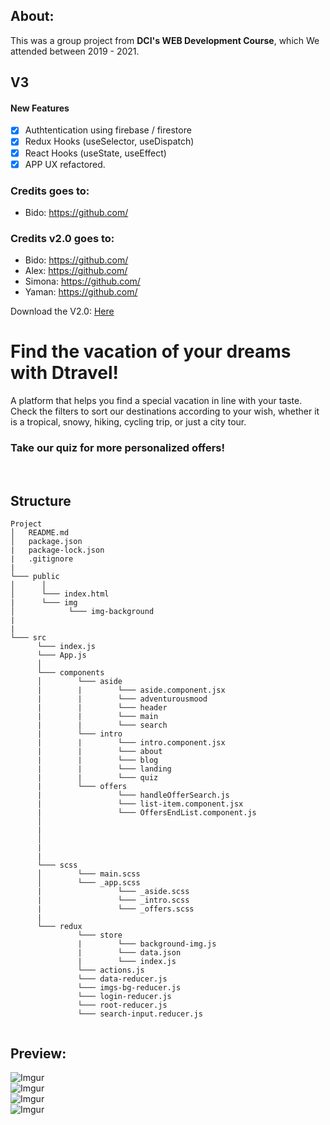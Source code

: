 ## About: 
This was a group project from **DCI's WEB Development Course**, which We attended between 2019 - 2021.

## V3
#### New Features
- [x] Authtentication using firebase / firestore
- [x] Redux Hooks (useSelector, useDispatch)
- [x] React Hooks (useState, useEffect)
- [x] APP UX refactored.

### Credits goes to:
- Bido: https://github.com/



### Credits v2.0 goes to:
- Bido: https://github.com/
- Alex: https://github.com/
- Simona: https://github.com/
- Yaman: https://github.com/

Download the V2.0: [Here](https://github.com/bidodev/dtravel/releases/tag/v2.0)

# Find the vacation of your dreams with Dtravel!

 A platform that helps you find a special vacation in line with your taste.
 Check the filters to sort our destinations according to your wish, whether it is a tropical, snowy, hiking, cycling trip, or just a city tour.
### Take our quiz for more personalized offers!

<br>

## Structure

```
Project
│   README.md
│   package.json
|   package-lock.json
|   .gitignore
|
└─── public
│      │
│      └─── index.html
|      └─── img
│            └─── img-background
|
|
└─── src
      └─── index.js
      └─── App.js
      │
      └─── components
      │        └─── aside
      |        |        └─── aside.component.jsx
      |        |        └─── adventurousmood
      |        |        └─── header
      |        |        └─── main
      |        |        └─── search
      |        └─── intro
      |        |        └─── intro.component.jsx
      |        |        └─── about
      |        |        └─── blog
      |        |        └─── landing
      |        |        └─── quiz
      |        └─── offers
      |                 └─── handleOfferSearch.js
      |                 └─── list-item.component.jsx
      |                 └─── OffersEndList.component.js
      │       
      |            
      │       
      |              
      |                
      └─── scss
      │        └─── main.scss
      │        └─── _app.scss
      |                 └─── _aside.scss
      |                 └─── _intro.scss
      |                 └─── _offers.scss
      |
      └─── redux
               └─── store
               |        └─── background-img.js
               |        └─── data.json
               |        └─── index.js
               └─── actions.js
               └─── data-reducer.js
               └─── imgs-bg-reducer.js
               └─── login-reducer.js
               └─── root-reducer.js
               └─── search-input.reducer.js
               
``` 

## Preview:

![Imgur](https://imgur.com/1GMIqEl.jpg)
<br>
![Imgur](https://imgur.com/kidquWh.jpg)
<br>
![Imgur](https://imgur.com/ZGJS0mN.jpg)
<br>
![Imgur](https://imgur.com/S5mCULX.jpg)
<br>
